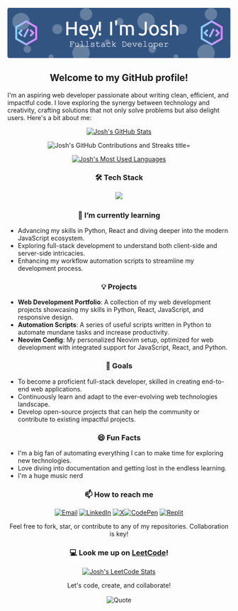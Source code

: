 ![Header](./github-header-image_3.png)

<div class="welcome" align="center">
<h2>Welcome to my GitHub profile!</h2>
</div>

I'm an aspiring web developer passionate about writing clean, efficient, and impactful code. I love exploring the synergy between technology and creativity, crafting solutions that not only solve problems but also delight users. Here's a bit about me:
<p></p>
<div class="github" align="center">
	<a href="https://github.com/joshuadanpeterson"><img src="https://github-readme-stats.vercel.app/api?username=joshuadanpeterson&show_icons=true&theme=nord" alt="Josh's GitHub Stats" title="Josh's GitHub Stats"></a>
</div>
<p></p>
<div class="github" align="center"
	<a href="https://github.com/joshuadanpeterson"><img src="https://github-readme-streak-stats.herokuapp.com/?user=joshuadanpeterson&theme=nord&hide_border=false" alt="Josh's GitHub Contributions and Streaks title="Josh's GitHub Contributions and Streaks"></a>
</div>
<p></p>
<div class="github" align="center">
	<a href="https://github.com/joshuadanpeterson"><img src="https://github-readme-stats.vercel.app/api/top-langs/?username=joshuadanpeterson&theme=nord&hide_border=false&include_all_commits=true&count_private=true&layout=compact" alt="Josh's Most Used Languages" title="Josh's Most Used Languages"></a>
</div>

<div class="tech-stack" align="center">
	<h3>🛠 Tech Stack</h3>
  	<a href="https://skillicons.dev">
  		<img src="https://skillicons.dev/icons?i=anaconda,androidstudio,apple,aws,azure,babel,bash,bootstrap,codepen,css,discord,django,docker,express,figma,firebase,flask,gatsby,gcp,git,github,githubactions,gmail,heroku,html,instagram,js,kubernetes,linkedin,linux,lua,md,materialui,mongodb,neovim,nodejs,npm,obsidian,postgres,postman,py,react,replit,sqlite,selenium,svg,tailwind,twitter,vim,vscode,wordpress,yarn" />
	</a>
</div>

<div class="learning" align="center">
	<h3>🌱 I’m currently learning</h3>
</div>

- Advancing my skills in Python, React and diving deeper into the modern JavaScript ecosystem.
- Exploring full-stack development to understand both client-side and server-side intricacies.
- Enhancing my workflow automation scripts to streamline my development process.

<div class="projects" align="center">
	<h3>💡 Projects</h3>
</div>

- **Web Development Portfolio**: A collection of my web development projects showcasing my skills in Python, React, JavaScript, and responsive design.
- **Automation Scripts**: A series of useful scripts written in Python to automate mundane tasks and increase productivity.
- **Neovim Config**: My personalized Neovim setup, optimized for web development with integrated support for JavaScript, React, and Python.

<div class="goals" align="center">
	<h3>🚀 Goals</h3>
</div>

- To become a proficient full-stack developer, skilled in creating end-to-end web applications.
- Continuously learn and adapt to the ever-evolving web technologies landscape.
- Develop open-source projects that can help the community or contribute to existing impactful projects.

<div class="fun-facts" align="center">
	<h3>😄 Fun Facts</h3>
</div>

- I'm a big fan of automating everything I can to make time for exploring new technologies.
- Love diving into documentation and getting lost in the endless learning.
- I'm a huge music nerd

<div class="contact" align="center">
	<h3>📫 How to reach me</h3>
	<a href="mailto:joshuadanpeterson@gmail.com"><img src="https://skillicons.dev/icons?i=gmail" alt="Email" title="Email" /></a> <a href="https://www.linkedin.com/in/joshuadanpeterson"><img src="https://skillicons.dev/icons?i=linkedin" alt="LinkedIn" title="LinkedIn" /></a> <a href="https://www.x.com/jdpeterson"><img src="https://skillicons.dev/icons?i=twitter" alt="X" title="X" /></a><a href="https://codepen.io/joshuadanpeterson/collections/"><img src="https://skillicons.dev/icons?i=codepen" alt="CodePen" title="CodePen" /></a> <a href="https://replit.com/@joshuadanpeterson"><img src="https://skillicons.dev/icons?i=replit" alt="Replit" title="Replit"/></a>

Feel free to fork, star, or contribute to any of my repositories. Collaboration is key!
</div>

<div class="leetcode" align="center">
	<h3>💻 Look me up on <a href="https://leetcode.com/joshuadanpeterson/">LeetCode</a>!</h3>
	<a href="https://leetcode.com/joshuadanpeterson/"><img align="center" src="https://leetcard.joshuadanpeterson.cool" alt="Josh's LeetCode Stats" title="Josh's LeetCode Stats"></a>

<p></p>
Let's code, create, and collaborate!
<p></p>
</div>

<div align="center">
	<img align="center" src="https://github-readme-quotes-bay.vercel.app/quote?quotesUrl=https://github.com/joshuadanpeterson/joshuadanpeterson/blob/main/quotes.json&theme=nord&animation=grow_out_in" alt="Quote" title="Quote">
</div>

